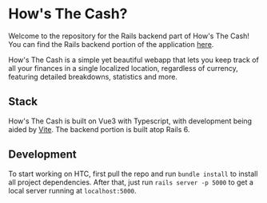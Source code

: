 # How's The Cash?

Welcome to the repository for the Rails backend part of How's The Cash! You can find the Rails backend portion of the application [here](https://github.com/sensanaty/howsthecash-rails).

How's The Cash is a simple yet beautiful webapp that lets you keep track of all your finances in a single localized location, regardless of currency, featuring detailed breakdowns, statistics and more.

## Stack

How's The Cash is built on Vue3 with Typescript, with development being aided by [Vite](https://vitejs.dev/). The backend portion is built atop Rails 6.

## Development

To start working on HTC, first pull the repo and run `bundle install` to install all project dependencies. After that, just run `rails server -p 5000` to get a local server running at `localhost:5000`.
